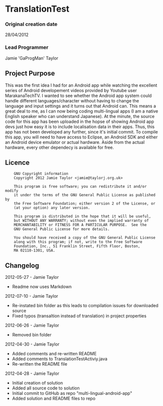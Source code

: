 # TranslationTest #

### Original creation date ###
28/04/2012

### Lead Programmer ###
Jamie 'GaProgMan' Taylor

## Project Purpose ##
  This was the first idea I had for an Android app while watching the excellent series of Android developement videos provided by Youtube user MarakanaTechTV.
  I wanted to see whether the Android app system could handle different languages/character without having to change the language and input settings and it turns out that Android can. This means a great deal to me, as I can now being coding multi-lingual apps (I am a native English speaker who can understand Japanese).
  At the minute, the source code for this app has been uploaded in the hopse of showing Android app devs just how easy it is to include localisation data in their apps. Thus, this app has not been developed any further, since it's initial commit.
  To compile this app, you will need to have access to Eclipse, an Android SDK and either an Android device emulator or actual hardware. Aside from the actual hardware, every other dependecy is available for free.

## Licence ##

		GNU Copyright information
		Copyright 2012 Jamie Taylor <jamie@taylorj.org.uk>

		This program is free software; you can redistribute it and/or modify
		it under the terms of the GNU General Public License as published by
		the Free Software Foundation; either version 2 of the License, or
		(at your option) any later version.

		This program is distributed in the hope that it will be useful,
		but WITHOUT ANY WARRANTY; without even the implied warranty of
		MERCHANTABILITY or FITNESS FOR A PARTICULAR PURPOSE.  See the
		GNU General Public License for more details.

		You should have received a copy of the GNU General Public License
		along with this program; if not, write to the Free Software
		Foundation, Inc., 51 Franklin Street, Fifth Floor, Boston,
		MA 02110-1301, USA.

## Changelog ##

2012-05-27 - Jamie Taylor
- Readme now uses Markdown

2012-07-10 - Jamie Taylor
- Re-instated bin folder as this leads to compilation issues for downloaded source
- Fixed typos (transaltion instead of translation) in project properties

2012-06-26 - Jamie Taylor
- Removed bin folder

2012-04-30 - Jamie Taylor
- Added comments and re-written README
- Added comments to TranslationTestActiviy.java
- Re-written the README file

2012-04-28 - Jamie Taylor
- Initial creation of solution
- Added all source code to solution
- Initial commit to GitHub as repo "multi-lingual-android-app"
- Added solution and README files to repo
